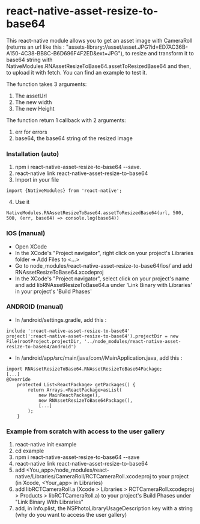 # react-native-asset-resize-to-base64
This react-native module allows you to get an asset image with CameraRoll (returns an url like this : "assets-library://asset/asset.JPG?id=ED7AC36B-A150-4C38-BB8C-B6D696F4F2ED&ext=JPG"), to resize and transform it to base64 string with NativeModules.RNAssetResizeToBase64.assetToResizedBase64 and then, to upload it with fetch. You can find an example to test it.

The function takes 3 arguments:   
1. The assetUrl  
2. The new width  
3. The new Height  

The function return 1 callback with 2 arguments:   
1. err for errors  
2. base64, the base64 string of the resized image  

### Installation (auto)
1. npm i react-native-asset-resize-to-base64 --save.  
2. react-native link react-native-asset-resize-to-base64   
3. Import in your file   
```
import {NativeModules} from 'react-native';
```
4. Use it
```
NativeModules.RNAssetResizeToBase64.assetToResizedBase64(url, 500, 500, (err, base64) => console.log(base64))
```

### IOS (manual)
- Open XCode
- In the XCode's "Project navigator", right click on your project's Libraries folder ➜ Add Files to <...>
- Go to node_modules/react-native-asset-resize-to-base64/ios/ and add RNAssetResizeToBase64.xcodeproj
- In the XCode's "Project navigator", select click on your project's name and add libRNAssetResizeToBase64.a under 'Link Binary with Libraries' in your project's 'Build Phases'

### ANDROID (manual)
- In <Your Project>/android/settings.gradle, add this :
```
include ':react-native-asset-resize-to-base64'
project(':react-native-asset-resize-to-base64').projectDir = new File(rootProject.projectDir, '../node_modules/react-native-asset-resize-to-base64/android')
```
- In <Your Project>/android/app/src/main/java/com/<Your Project>/MainApplication.java, add this :
```
import RNAssetResizeToBase64.RNAssetResizeToBase64Package;
[...]
@Override
	protected List<ReactPackage> getPackages() {
		return Arrays.<ReactPackage>asList(
			new MainReactPackage(),
            new RNAssetResizeToBase64Package(),
            [...]
		);
	}
```

### Example from scratch with access to the user gallery
1. react-native init example
2. cd example
3. npm i react-native-asset-resize-to-base64 --save
4. react-native link react-native-asset-resize-to-base64
5. add <You_app>/node_modules/react-native/Libraries/CameraRoll/RCTCameraRoll.xcodeproj to your project (in Xcode, <Your_app> in Libraries)
6. add libRCTCameraRoll.a (Xcode > Libraries > RCTCameraRoll.xcodeproj > Products > libRCTCameraRoll.a) to your project's Build Phases under "Link Binary With Libraries"
7. add, in Info.plist, the NSPhotoLibraryUsageDescription key with a string (why do you want to access the user gallery)
